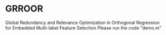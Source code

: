 # GRROOR
Global Redundancy and Relevance Optimization in Orthogonal Regression for Embedded Multi-label Feature Selection
Please run the code "demo.m"
